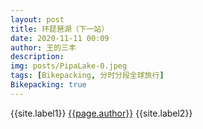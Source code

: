 ```yaml
---
layout: post
title: 环琵琶湖（下一站）
date: 2020-11-11 00:09
author: 王的三丰
description:
img: posts/PipaLake-0.jpeg
tags: [Bikepacking, 分时分段全球旅行]
Bikepacking: true
---
```

{{site.label1}} <a href="/about">{{page.author}}</a> {{site.label2}}
